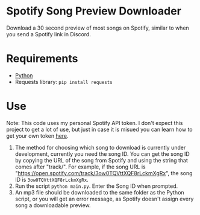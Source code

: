 # Spotify Song Preview Downloader
Download a 30 second preview of most songs on Spotify, similar to when you send a Spotify link in Discord.
# Requirements
- [Python](https://www.python.org/downloads/)
- Requests library: ```pip install requests```
# Use
Note: This code uses my personal Spotify API token. I don't expect this project to get a lot of use, but just in case it is misued you can learn how to get your own token [here](https://developer.spotify.com/documentation/web-api/tutorials/getting-started#create-an-app).
1. The method for choosing which song to download is currently under development, currently you need the song ID. You can get the song ID by copying the URL of the song from Spotify and using the string that comes after "track/". For example, if the song URL is "https://open.spotify.com/track/3ow0TQVttXQF8rLckmXgRx", the song ID is ```3ow0TQVttXQF8rLckmXgRx```.
2. Run the script ```python main.py```. Enter the Song ID when prompted.
3. An mp3 file should be downloaded to the same folder as the Python script, or you will get an error message, as Spotify doesn't assign every song a downloadable preview.
